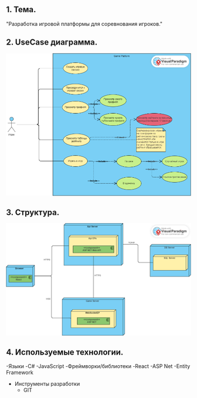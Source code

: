 ## 1. Тема.
"Разработка игровой платформы для соревнования игроков."

## 2. UseCase диаграмма.
![alt text](image/GamePlatformUseCase.png)

## 3. Структура.
![alt text](image/deploymentDiagramm.png)

## 4. Используемые технологии.
-Языки
  -C#
  -JavaScript
-Фреймворки/библиотеки
  -React
  -ASP Net
  -Entity Framework
- Инструменты разработки
  - GIT
